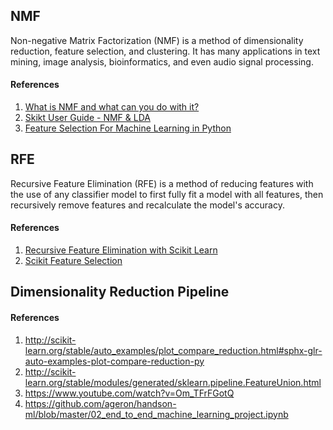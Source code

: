 ## NMF
Non-negative Matrix Factorization (NMF) is a method of dimensionality reduction, feature selection, and clustering. It has many applications in text mining, image analysis, bioinformatics, and even audio signal processing.

#### References
1. [What is NMF and what can you do with it?](https://iksinc.online/2016/03/21/what-is-nmf-and-what-can-you-do-with-it/)
2. [Skikt User Guide - NMF & LDA](http://scikit-learn.org/stable/auto_examples/applications/plot_topics_extraction_with_nmf_lda.html#sphx-glr-auto-examples-applications-plot-topics-extraction-with-nmf-lda-py)
3. [Feature Selection For Machine Learning in Python](https://machinelearningmastery.com/feature-selection-machine-learning-python/)


## RFE
Recursive Feature Elimination (RFE) is a method of reducing features with the use of any classifier model to first fully fit a model with all features, then recursively remove features and recalculate the model's accuracy. 

#### References
1. [Recursive Feature Elimination with Scikit Learn](https://medium.com/@aneesha/recursive-feature-elimination-with-scikit-learn-3a2cbdf23fb7)
2. [Scikit Feature Selection](http://scikit-learn.org/stable/modules/feature_selection.html#rfe)


## Dimensionality Reduction Pipeline

#### References
1. http://scikit-learn.org/stable/auto_examples/plot_compare_reduction.html#sphx-glr-auto-examples-plot-compare-reduction-py
2. http://scikit-learn.org/stable/modules/generated/sklearn.pipeline.FeatureUnion.html
3. https://www.youtube.com/watch?v=Om_TFrFGotQ
4. https://github.com/ageron/handson-ml/blob/master/02_end_to_end_machine_learning_project.ipynb
